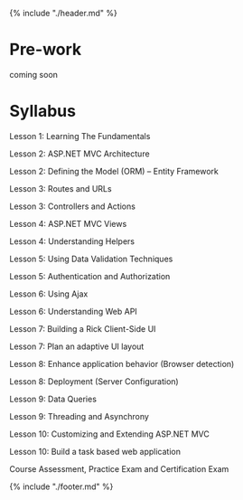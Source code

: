 {% include "./header.md" %}

# Pre-work

coming soon

# Syllabus

Lesson 1: Learning The Fundamentals

Lesson 2: ASP.NET MVC Architecture

Lesson 2: Defining the Model (ORM) – Entity Framework

Lesson 3: Routes and URLs

Lesson 3: Controllers and Actions

Lesson 4: ASP.NET MVC Views

Lesson 4: Understanding Helpers

Lesson 5: Using Data Validation Techniques

Lesson 5: Authentication and Authorization

Lesson 6: Using Ajax  

Lesson 6: Understanding Web API

Lesson 7: Building a Rick Client-Side UI

Lesson 7: Plan an adaptive UI layout

Lesson 8: Enhance application behavior (Browser detection)

Lesson 8: Deployment (Server Configuration)

Lesson 9: Data Queries

Lesson 9: Threading and Asynchrony

Lesson 10: Customizing and Extending ASP.NET MVC

Lesson 10: Build a task based web application

Course Assessment, Practice Exam and Certification Exam

{% include "./footer.md" %}
